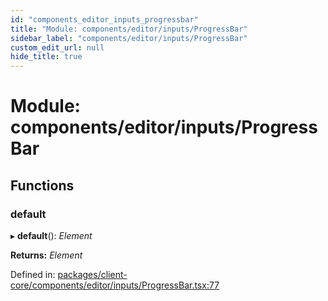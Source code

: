 ```yaml
---
id: "components_editor_inputs_progressbar"
title: "Module: components/editor/inputs/ProgressBar"
sidebar_label: "components/editor/inputs/ProgressBar"
custom_edit_url: null
hide_title: true
---
```


# Module: components/editor/inputs/ProgressBar

## Functions

### default

▸ **default**(): *Element*

**Returns:** *Element*

Defined in: [packages/client-core/components/editor/inputs/ProgressBar.tsx:77](https://github.com/xr3ngine/xr3ngine/blob/56376a778/packages/client-core/components/editor/inputs/ProgressBar.tsx#L77)

